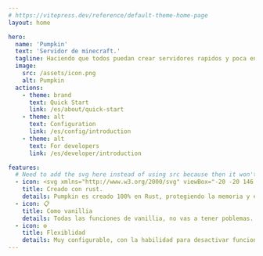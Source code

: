 ```yaml
---
# https://vitepress.dev/reference/default-theme-home-page
layout: home

hero:
  name: 'Pumpkin'
  text: 'Servidor de minecraft.'
  tagline: Haciendo que todos puedan crear servidores rapidos y poca energia.
  image:
    src: /assets/icon.png
    alt: Pumpkin
  actions:
    - theme: brand
      text: Quick Start
      link: /es/about/quick-start
    - theme: alt
      text: Configuration
      link: /es/config/introduction
    - theme: alt
      text: For developers
      link: /es/developer/introduction

features:
  # Need to add the svg here instead of using src because then it won't have the box around it
  - icon: <svg xmlns="http://www.w3.org/2000/svg" viewBox="-20 -20 146 146"><g transform="translate(53 53)"><path stroke="#000" stroke-linejoin="round" d="M-8.5-14.5h13c8 0 8 8 0 8h-13Zm-31 37h40v-11h-9v-8h10c11 0 5 19 14 19h25v-19h-6v2c0 8-9 7-10 2s-5-9-6-9c15-8 6-24-6-24h-47v11h10v26h-15Z"/><g mask="url(#a)"><circle r="43" fill="none" stroke="#000" stroke-width="9"/><path id="b" stroke="#000" stroke-linejoin="round" stroke-width="3" d="m46 3 5-3-5-3z"/><use href="#b" transform="rotate(11.3)"/><use href="#b" transform="rotate(22.5)"/><use href="#b" transform="rotate(33.8)"/><use href="#b" transform="rotate(45)"/><use href="#b" transform="rotate(56.3)"/><use href="#b" transform="rotate(67.5)"/><use href="#b" transform="rotate(78.8)"/><use href="#b" transform="rotate(90)"/><use href="#b" transform="rotate(101.3)"/><use href="#b" transform="rotate(112.5)"/><use href="#b" transform="rotate(123.8)"/><use href="#b" transform="rotate(135)"/><use href="#b" transform="rotate(146.3)"/><use href="#b" transform="rotate(157.5)"/><use href="#b" transform="rotate(168.8)"/><use href="#b" transform="rotate(180)"/><use href="#b" transform="rotate(191.3)"/><use href="#b" transform="rotate(202.5)"/><use href="#b" transform="rotate(213.8)"/><use href="#b" transform="rotate(225)"/><use href="#b" transform="rotate(236.3)"/><use href="#b" transform="rotate(247.5)"/><use href="#b" transform="rotate(258.8)"/><use href="#b" transform="rotate(270)"/><use href="#b" transform="rotate(281.3)"/><use href="#b" transform="rotate(292.5)"/><use href="#b" transform="rotate(303.8)"/><use href="#b" transform="rotate(315)"/><use href="#b" transform="rotate(326.3)"/><use href="#b" transform="rotate(337.5)"/><use href="#b" transform="rotate(348.8)"/><path id="c" stroke="#000" stroke-linejoin="round" stroke-width="6" d="m-7-42 7 7 7-7z"/><use href="#c" transform="rotate(72)"/><use href="#c" transform="rotate(144)"/><use href="#c" transform="rotate(216)"/><use href="#c" transform="rotate(288)"/></g><mask id="a"><path fill="#fff" d="M-60-60H60V60H-60z"/><circle id="d" cy="-40" r="3"/><use href="#d" transform="rotate(72)"/><use href="#d" transform="rotate(144)"/><use href="#d" transform="rotate(216)"/><use href="#d" transform="rotate(288)"/></mask></g></svg>
    title: Creado con rust.
    details: Pumpkin es creado 100% en Rust, protegiendo la memoria y el redimiento.
  - icon: 📋
    title: Como vanillia
    details: Todas las funciones de vanillia, no vas a tener poblemas.
  - icon: ⚙️
    title: Flexiblidad
    details: Muy configurable, con la habilidad para desactivar funciones no-nececarias.
---
```

